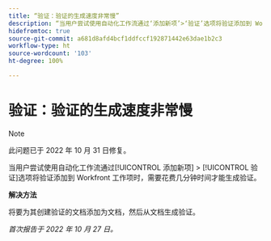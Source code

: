 ```yaml
---
title: “验证：验证的生成速度非常慢”
description: “当用户尝试使用自动化工作流通过‘添加新项’>‘验证’选项将验证添加到 Workfront 工作项时，需要花费几分钟时间才能生成验证。”
hidefromtoc: true
source-git-commit: a681d8afd4bcf1ddfccf192871442e63dae1b2c3
workflow-type: ht
source-wordcount: '103'
ht-degree: 100%

---
```



# 验证：验证的生成速度非常慢

>[!NOTE]
>
>此问题已于 2022 年 10 月 31 日修复。

<!--This article is on the WF and WFP TOCs-->

当用户尝试使用自动化工作流通过[!UICONTROL 添加新项] > [!UICONTROL 验证]选项将验证添加到 Workfront 工作项时，需要花费几分钟时间才能生成验证。

**解决方法**

将要为其创建验证的文档添加为文档，然后从文档生成验证。

_首次报告于 2022 年 10 月 27 日。_

